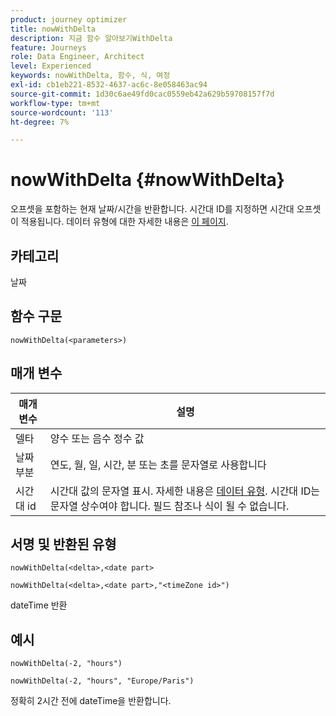 ```yaml
---
product: journey optimizer
title: nowWithDelta
description: 지금 함수 알아보기WithDelta
feature: Journeys
role: Data Engineer, Architect
level: Experienced
keywords: nowWithDelta, 함수, 식, 여정
exl-id: cb1eb221-8532-4637-ac6c-8e058463ac94
source-git-commit: 1d30c6ae49fd0cac0559eb42a629b59708157f7d
workflow-type: tm+mt
source-wordcount: '113'
ht-degree: 7%

---
```


# nowWithDelta {#nowWithDelta}

오프셋을 포함하는 현재 날짜/시간을 반환합니다. 시간대 ID를 지정하면 시간대 오프셋이 적용됩니다. 데이터 유형에 대한 자세한 내용은 [이 페이지](../expression/data-types.md).

## 카테고리

날짜

## 함수 구문

`nowWithDelta(<parameters>)`

## 매개 변수

| 매개 변수 | 설명 |
|--- |--- |
| 델타 | 양수 또는 음수 정수 값 |
| 날짜 부분 | 연도, 월, 일, 시간, 분 또는 초를 문자열로 사용합니다 |
| 시간대 id | 시간대 값의 문자열 표시. 자세한 내용은 [데이터 유형](../expression/data-types.md). 시간대 ID는 문자열 상수여야 합니다. 필드 참조나 식이 될 수 없습니다. |

## 서명 및 반환된 유형

`nowWithDelta(<delta>,<date part>`

`nowWithDelta(<delta>,<date part>,"<timeZone id>")`

dateTime 반환

## 예시

`nowWithDelta(-2, "hours")`

`nowWithDelta(-2, "hours", "Europe/Paris")`

정확히 2시간 전에 dateTime을 반환합니다.
